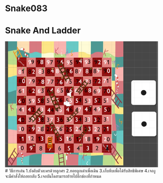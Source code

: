 # Snake083
# Snake And Ladder
 <img src=/game.PNG>
# วิธีการเล่น
 1.บังคับตัวละครด้วยลูกศร
 2.ทอยลูกเต๋าเพื่อเดิน
 3.เก็บหีบเพื่อได้รับสิทธิพิเศษ
 4.เจองูจะมีคำสั่งให้ถอยกลับ
 5.เจอบันไดสามารถย้ายไปอีกช่องที่กำหนด
